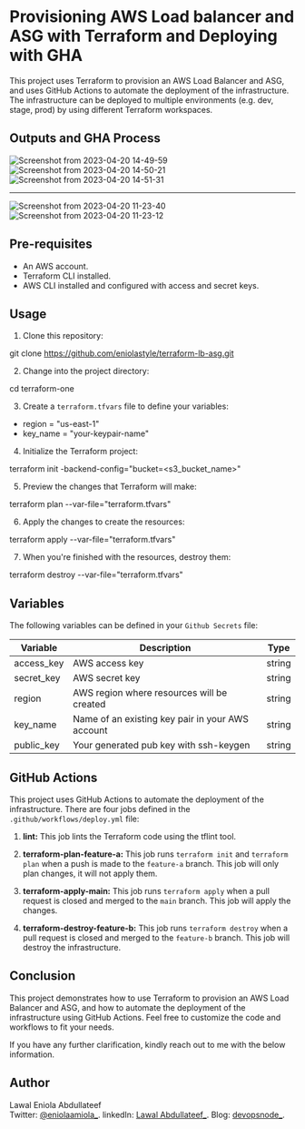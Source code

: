 # Provisioning AWS Load balancer and ASG with Terraform and Deploying with GHA

This project uses Terraform to provision an AWS Load Balancer and ASG, and uses GitHub Actions to automate the deployment of the infrastructure. The infrastructure can be deployed to multiple environments (e.g. dev, stage, prod) by using different Terraform workspaces.

## Outputs and GHA Process
![Screenshot from 2023-04-20 14-49-59](https://user-images.githubusercontent.com/58726365/233387705-fcec2b80-ca64-423e-88f0-d304dbcefaae.png)
![Screenshot from 2023-04-20 14-50-21](https://user-images.githubusercontent.com/58726365/233387723-002dbf6e-bde1-4113-a8fe-041092992f78.png)
![Screenshot from 2023-04-20 14-51-31](https://user-images.githubusercontent.com/58726365/233387730-047f5606-4851-499a-a63d-2c95aa103662.png)

-------------------------------------------------------------------------------------------------------------------------------------------

![Screenshot from 2023-04-20 11-23-40](https://user-images.githubusercontent.com/58726365/233338580-dace5e64-b88f-42bd-8e18-acaa2f95cd3c.png)
![Screenshot from 2023-04-20 11-23-12](https://user-images.githubusercontent.com/58726365/233338626-4e200739-2ba5-4167-9b6d-03e1e593e130.png)

## Pre-requisites

- An AWS account.
- Terraform CLI installed.
- AWS CLI installed and configured with access and secret keys.

## Usage

1. Clone this repository:

git clone https://github.com/eniolastyle/terraform-lb-asg.git

2. Change into the project directory:

cd terraform-one

3. Create a `terraform.tfvars` file to define your variables:

- region = "us-east-1"
- key_name = "your-keypair-name"

4. Initialize the Terraform project:

terraform init -backend-config="bucket=<s3_bucket_name>"

5. Preview the changes that Terraform will make:

terraform plan --var-file="terraform.tfvars"

6. Apply the changes to create the resources:

terraform apply --var-file="terraform.tfvars"

7. When you're finished with the resources, destroy them:

terraform destroy --var-file="terraform.tfvars"

## Variables

The following variables can be defined in your `Github Secrets` file:

| Variable   | Description                                      | Type   |
| ---------- | ------------------------------------------------ | ------ |
| access_key | AWS access key                                   | string |
| secret_key | AWS secret key                                   | string |
| region     | AWS region where resources will be created       | string |
| key_name   | Name of an existing key pair in your AWS account | string |
| public_key | Your generated pub key with ssh-keygen           | string |

## GitHub Actions

This project uses GitHub Actions to automate the deployment of the infrastructure. There are four jobs defined in the `.github/workflows/deploy.yml` file:

1. **lint:** This job lints the Terraform code using the tflint tool.

2. **terraform-plan-feature-a:** This job runs `terraform init` and `terraform plan` when a push is made to the `feature-a` branch. This job will only plan changes, it will not apply them.

3. **terraform-apply-main:** This job runs `terraform apply` when a pull request is closed and merged to the `main` branch. This job will apply the changes.

4. **terraform-destroy-feature-b:** This job runs `terraform destroy` when a pull request is closed and merged to the `feature-b` branch. This job will destroy the infrastructure.

## Conclusion

This project demonstrates how to use Terraform to provision an AWS Load Balancer and ASG, and how to automate the deployment of the infrastructure using GitHub Actions. Feel free to customize the code and workflows to fit your needs.

If you have any further clarification, kindly reach out to me with the below information.

## Author

Lawal Eniola Abdullateef  
Twitter: [@eniolaamiola\_](https://twitter.com/eniolaamiola_).
linkedIn: [Lawal Abdullateef\_](https://www.linkedin.com/in/abdullateef-lawal-b46786214).
Blog: [devopsnode\_](https://devopsnode.hashnode.dev).
